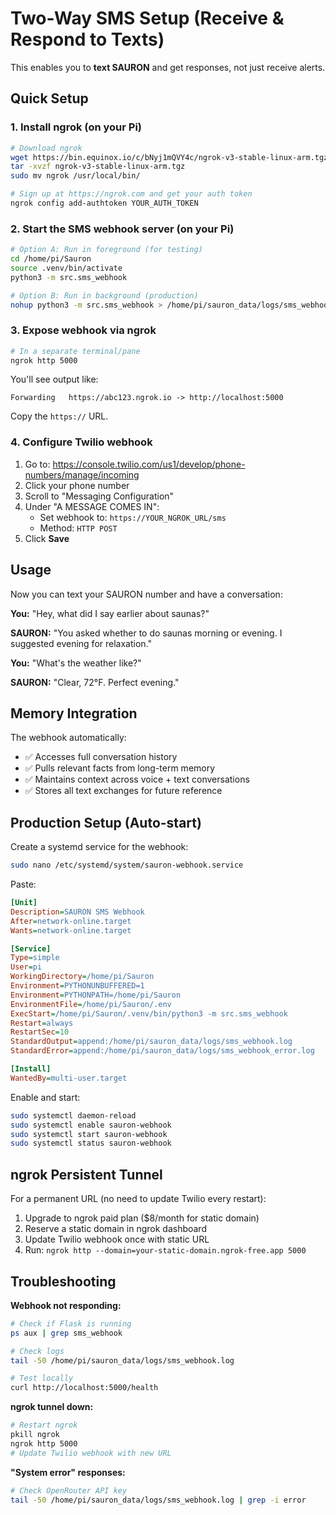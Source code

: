 # Two-Way SMS Setup (Receive & Respond to Texts)

This enables you to **text SAURON** and get responses, not just receive alerts.

## Quick Setup

### 1. Install ngrok (on your Pi)
```bash
# Download ngrok
wget https://bin.equinox.io/c/bNyj1mQVY4c/ngrok-v3-stable-linux-arm.tgz
tar -xvzf ngrok-v3-stable-linux-arm.tgz
sudo mv ngrok /usr/local/bin/

# Sign up at https://ngrok.com and get your auth token
ngrok config add-authtoken YOUR_AUTH_TOKEN
```

### 2. Start the SMS webhook server (on your Pi)
```bash
# Option A: Run in foreground (for testing)
cd /home/pi/Sauron
source .venv/bin/activate
python3 -m src.sms_webhook

# Option B: Run in background (production)
nohup python3 -m src.sms_webhook > /home/pi/sauron_data/logs/sms_webhook.log 2>&1 &
```

### 3. Expose webhook via ngrok
```bash
# In a separate terminal/pane
ngrok http 5000
```

You'll see output like:
```
Forwarding   https://abc123.ngrok.io -> http://localhost:5000
```

Copy the `https://` URL.

### 4. Configure Twilio webhook

1. Go to: https://console.twilio.com/us1/develop/phone-numbers/manage/incoming
2. Click your phone number
3. Scroll to "Messaging Configuration"
4. Under "A MESSAGE COMES IN":
   - Set webhook to: `https://YOUR_NGROK_URL/sms`
   - Method: `HTTP POST`
5. Click **Save**

## Usage

Now you can text your SAURON number and have a conversation:

**You:** "Hey, what did I say earlier about saunas?"

**SAURON:** "You asked whether to do saunas morning or evening. I suggested evening for relaxation."

**You:** "What's the weather like?"

**SAURON:** "Clear, 72°F. Perfect evening."

## Memory Integration

The webhook automatically:
- ✅ Accesses full conversation history
- ✅ Pulls relevant facts from long-term memory
- ✅ Maintains context across voice + text conversations
- ✅ Stores all text exchanges for future reference

## Production Setup (Auto-start)

Create a systemd service for the webhook:

```bash
sudo nano /etc/systemd/system/sauron-webhook.service
```

Paste:
```ini
[Unit]
Description=SAURON SMS Webhook
After=network-online.target
Wants=network-online.target

[Service]
Type=simple
User=pi
WorkingDirectory=/home/pi/Sauron
Environment=PYTHONUNBUFFERED=1
Environment=PYTHONPATH=/home/pi/Sauron
EnvironmentFile=/home/pi/Sauron/.env
ExecStart=/home/pi/Sauron/.venv/bin/python3 -m src.sms_webhook
Restart=always
RestartSec=10
StandardOutput=append:/home/pi/sauron_data/logs/sms_webhook.log
StandardError=append:/home/pi/sauron_data/logs/sms_webhook_error.log

[Install]
WantedBy=multi-user.target
```

Enable and start:
```bash
sudo systemctl daemon-reload
sudo systemctl enable sauron-webhook
sudo systemctl start sauron-webhook
sudo systemctl status sauron-webhook
```

## ngrok Persistent Tunnel

For a permanent URL (no need to update Twilio every restart):

1. Upgrade to ngrok paid plan ($8/month for static domain)
2. Reserve a static domain in ngrok dashboard
3. Update Twilio webhook once with static URL
4. Run: `ngrok http --domain=your-static-domain.ngrok-free.app 5000`

## Troubleshooting

**Webhook not responding:**
```bash
# Check if Flask is running
ps aux | grep sms_webhook

# Check logs
tail -50 /home/pi/sauron_data/logs/sms_webhook.log

# Test locally
curl http://localhost:5000/health
```

**ngrok tunnel down:**
```bash
# Restart ngrok
pkill ngrok
ngrok http 5000
# Update Twilio webhook with new URL
```

**"System error" responses:**
```bash
# Check OpenRouter API key
tail -50 /home/pi/sauron_data/logs/sms_webhook.log | grep -i error
```

